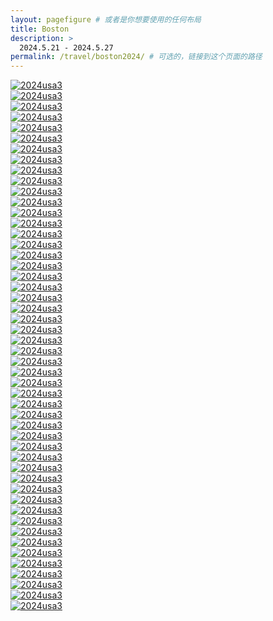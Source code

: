 ```yaml
---
layout: pagefigure # 或者是你想要使用的任何布局
title: Boston
description: >
  2024.5.21 - 2024.5.27
permalink: /travel/boston2024/ # 可选的，链接到这个页面的路径
---
```


<div class="figure-grid">
<div class="figure-grid-sizer"></div>
<div class="figure-grid-item">
        <a href="https://hobbyfigure.rayleigh-lin.top/2024usa3/_RAY6243.webp" data-lightbox="roadtrip" class="image-link">
        <img class="lozad" 
             data-src="https://hobbyfigure.rayleigh-lin.top/2024usa3c/_RAY6243.webp"
             alt="2024usa3"/>
        </a>
</div>
<div class="figure-grid-item">
        <a href="https://hobbyfigure.rayleigh-lin.top/2024usa3/_RAY6244.webp" data-lightbox="roadtrip" class="image-link">
        <img class="lozad" 
             data-src="https://hobbyfigure.rayleigh-lin.top/2024usa3c/_RAY6244.webp"
             alt="2024usa3"/>
        </a>
</div>
<div class="figure-grid-item">
        <a href="https://hobbyfigure.rayleigh-lin.top/2024usa3/_RAY6255.webp" data-lightbox="roadtrip" class="image-link">
        <img class="lozad" 
             data-src="https://hobbyfigure.rayleigh-lin.top/2024usa3c/_RAY6255.webp"
             alt="2024usa3"/>
        </a>
</div>
<div class="figure-grid-item">
        <a href="https://hobbyfigure.rayleigh-lin.top/2024usa3/_RAY6293.webp" data-lightbox="roadtrip" class="image-link">
        <img class="lozad" 
             data-src="https://hobbyfigure.rayleigh-lin.top/2024usa3c/_RAY6293.webp"
             alt="2024usa3"/>
        </a>
</div>
<div class="figure-grid-item">
        <a href="https://hobbyfigure.rayleigh-lin.top/2024usa3/_RAY6296.webp" data-lightbox="roadtrip" class="image-link">
        <img class="lozad" 
             data-src="https://hobbyfigure.rayleigh-lin.top/2024usa3c/_RAY6296.webp"
             alt="2024usa3"/>
        </a>
</div>
<div class="figure-grid-item">
        <a href="https://hobbyfigure.rayleigh-lin.top/2024usa3/_RAY6297.webp" data-lightbox="roadtrip" class="image-link">
        <img class="lozad" 
             data-src="https://hobbyfigure.rayleigh-lin.top/2024usa3c/_RAY6297.webp"
             alt="2024usa3"/>
        </a>
</div>
<div class="figure-grid-item">
        <a href="https://hobbyfigure.rayleigh-lin.top/2024usa3/_RAY6298.webp" data-lightbox="roadtrip" class="image-link">
        <img class="lozad" 
             data-src="https://hobbyfigure.rayleigh-lin.top/2024usa3c/_RAY6298.webp"
             alt="2024usa3"/>
        </a>
</div>
<div class="figure-grid-item">
        <a href="https://hobbyfigure.rayleigh-lin.top/2024usa3/_RAY6299.webp" data-lightbox="roadtrip" class="image-link">
        <img class="lozad" 
             data-src="https://hobbyfigure.rayleigh-lin.top/2024usa3c/_RAY6299.webp"
             alt="2024usa3"/>
        </a>
</div>
<div class="figure-grid-item">
        <a href="https://hobbyfigure.rayleigh-lin.top/2024usa3/_RAY6308.webp" data-lightbox="roadtrip" class="image-link">
        <img class="lozad" 
             data-src="https://hobbyfigure.rayleigh-lin.top/2024usa3c/_RAY6308.webp"
             alt="2024usa3"/>
        </a>
</div>
<div class="figure-grid-item">
        <a href="https://hobbyfigure.rayleigh-lin.top/2024usa3/_RAY6309.webp" data-lightbox="roadtrip" class="image-link">
        <img class="lozad" 
             data-src="https://hobbyfigure.rayleigh-lin.top/2024usa3c/_RAY6309.webp"
             alt="2024usa3"/>
        </a>
</div>
<div class="figure-grid-item">
        <a href="https://hobbyfigure.rayleigh-lin.top/2024usa3/_RAY6310.webp" data-lightbox="roadtrip" class="image-link">
        <img class="lozad" 
             data-src="https://hobbyfigure.rayleigh-lin.top/2024usa3c/_RAY6310.webp"
             alt="2024usa3"/>
        </a>
</div>
<div class="figure-grid-item">
        <a href="https://hobbyfigure.rayleigh-lin.top/2024usa3/_RAY6313.webp" data-lightbox="roadtrip" class="image-link">
        <img class="lozad" 
             data-src="https://hobbyfigure.rayleigh-lin.top/2024usa3c/_RAY6313.webp"
             alt="2024usa3"/>
        </a>
</div>
<div class="figure-grid-item">
        <a href="https://hobbyfigure.rayleigh-lin.top/2024usa3/_RAY6316.webp" data-lightbox="roadtrip" class="image-link">
        <img class="lozad" 
             data-src="https://hobbyfigure.rayleigh-lin.top/2024usa3c/_RAY6316.webp"
             alt="2024usa3"/>
        </a>
</div>
<div class="figure-grid-item">
        <a href="https://hobbyfigure.rayleigh-lin.top/2024usa3/_RAY6318.webp" data-lightbox="roadtrip" class="image-link">
        <img class="lozad" 
             data-src="https://hobbyfigure.rayleigh-lin.top/2024usa3c/_RAY6318.webp"
             alt="2024usa3"/>
        </a>
</div>
<div class="figure-grid-item">
        <a href="https://hobbyfigure.rayleigh-lin.top/2024usa3/_RAY6321.webp" data-lightbox="roadtrip" class="image-link">
        <img class="lozad" 
             data-src="https://hobbyfigure.rayleigh-lin.top/2024usa3c/_RAY6321.webp"
             alt="2024usa3"/>
        </a>
</div>
<div class="figure-grid-item">
        <a href="https://hobbyfigure.rayleigh-lin.top/2024usa3/_RAY6327.webp" data-lightbox="roadtrip" class="image-link">
        <img class="lozad" 
             data-src="https://hobbyfigure.rayleigh-lin.top/2024usa3c/_RAY6327.webp"
             alt="2024usa3"/>
        </a>
</div>
<div class="figure-grid-item">
        <a href="https://hobbyfigure.rayleigh-lin.top/2024usa3/_RAY6331.webp" data-lightbox="roadtrip" class="image-link">
        <img class="lozad" 
             data-src="https://hobbyfigure.rayleigh-lin.top/2024usa3c/_RAY6331.webp"
             alt="2024usa3"/>
        </a>
</div>
<div class="figure-grid-item">
        <a href="https://hobbyfigure.rayleigh-lin.top/2024usa3/_RAY6337.webp" data-lightbox="roadtrip" class="image-link">
        <img class="lozad" 
             data-src="https://hobbyfigure.rayleigh-lin.top/2024usa3c/_RAY6337.webp"
             alt="2024usa3"/>
        </a>
</div>
<div class="figure-grid-item">
        <a href="https://hobbyfigure.rayleigh-lin.top/2024usa3/_RAY6347.webp" data-lightbox="roadtrip" class="image-link">
        <img class="lozad" 
             data-src="https://hobbyfigure.rayleigh-lin.top/2024usa3c/_RAY6347.webp"
             alt="2024usa3"/>
        </a>
</div>
<div class="figure-grid-item">
        <a href="https://hobbyfigure.rayleigh-lin.top/2024usa3/_RAY6355.webp" data-lightbox="roadtrip" class="image-link">
        <img class="lozad" 
             data-src="https://hobbyfigure.rayleigh-lin.top/2024usa3c/_RAY6355.webp"
             alt="2024usa3"/>
        </a>
</div>
<div class="figure-grid-item">
        <a href="https://hobbyfigure.rayleigh-lin.top/2024usa3/_RAY6359.webp" data-lightbox="roadtrip" class="image-link">
        <img class="lozad" 
             data-src="https://hobbyfigure.rayleigh-lin.top/2024usa3c/_RAY6359.webp"
             alt="2024usa3"/>
        </a>
</div>
<div class="figure-grid-item">
        <a href="https://hobbyfigure.rayleigh-lin.top/2024usa3/_RAY6366.webp" data-lightbox="roadtrip" class="image-link">
        <img class="lozad" 
             data-src="https://hobbyfigure.rayleigh-lin.top/2024usa3c/_RAY6366.webp"
             alt="2024usa3"/>
        </a>
</div>
<div class="figure-grid-item">
        <a href="https://hobbyfigure.rayleigh-lin.top/2024usa3/_RAY6370.webp" data-lightbox="roadtrip" class="image-link">
        <img class="lozad" 
             data-src="https://hobbyfigure.rayleigh-lin.top/2024usa3c/_RAY6370.webp"
             alt="2024usa3"/>
        </a>
</div>
<div class="figure-grid-item">
        <a href="https://hobbyfigure.rayleigh-lin.top/2024usa3/_RAY6379.webp" data-lightbox="roadtrip" class="image-link">
        <img class="lozad" 
             data-src="https://hobbyfigure.rayleigh-lin.top/2024usa3c/_RAY6379.webp"
             alt="2024usa3"/>
        </a>
</div>
<div class="figure-grid-item">
        <a href="https://hobbyfigure.rayleigh-lin.top/2024usa3/_RAY6386.webp" data-lightbox="roadtrip" class="image-link">
        <img class="lozad" 
             data-src="https://hobbyfigure.rayleigh-lin.top/2024usa3c/_RAY6386.webp"
             alt="2024usa3"/>
        </a>
</div>
<div class="figure-grid-item">
        <a href="https://hobbyfigure.rayleigh-lin.top/2024usa3/_RAY6408.webp" data-lightbox="roadtrip" class="image-link">
        <img class="lozad" 
             data-src="https://hobbyfigure.rayleigh-lin.top/2024usa3c/_RAY6408.webp"
             alt="2024usa3"/>
        </a>
</div>
<div class="figure-grid-item">
        <a href="https://hobbyfigure.rayleigh-lin.top/2024usa3/_RAY6413.webp" data-lightbox="roadtrip" class="image-link">
        <img class="lozad" 
             data-src="https://hobbyfigure.rayleigh-lin.top/2024usa3c/_RAY6413.webp"
             alt="2024usa3"/>
        </a>
</div>
<div class="figure-grid-item">
        <a href="https://hobbyfigure.rayleigh-lin.top/2024usa3/_RAY6416.webp" data-lightbox="roadtrip" class="image-link">
        <img class="lozad" 
             data-src="https://hobbyfigure.rayleigh-lin.top/2024usa3c/_RAY6416.webp"
             alt="2024usa3"/>
        </a>
</div>
<div class="figure-grid-item">
        <a href="https://hobbyfigure.rayleigh-lin.top/2024usa3/_RAY6419.webp" data-lightbox="roadtrip" class="image-link">
        <img class="lozad" 
             data-src="https://hobbyfigure.rayleigh-lin.top/2024usa3c/_RAY6419.webp"
             alt="2024usa3"/>
        </a>
</div>
<div class="figure-grid-item">
        <a href="https://hobbyfigure.rayleigh-lin.top/2024usa3/_RAY6420.webp" data-lightbox="roadtrip" class="image-link">
        <img class="lozad" 
             data-src="https://hobbyfigure.rayleigh-lin.top/2024usa3c/_RAY6420.webp"
             alt="2024usa3"/>
        </a>
</div>
<div class="figure-grid-item">
        <a href="https://hobbyfigure.rayleigh-lin.top/2024usa3/_RAY6428.webp" data-lightbox="roadtrip" class="image-link">
        <img class="lozad" 
             data-src="https://hobbyfigure.rayleigh-lin.top/2024usa3c/_RAY6428.webp"
             alt="2024usa3"/>
        </a>
</div>
<div class="figure-grid-item">
        <a href="https://hobbyfigure.rayleigh-lin.top/2024usa3/_RAY6680.webp" data-lightbox="roadtrip" class="image-link">
        <img class="lozad" 
             data-src="https://hobbyfigure.rayleigh-lin.top/2024usa3c/_RAY6680.webp"
             alt="2024usa3"/>
        </a>
</div>
<div class="figure-grid-item">
        <a href="https://hobbyfigure.rayleigh-lin.top/2024usa3/_RAY6682.webp" data-lightbox="roadtrip" class="image-link">
        <img class="lozad" 
             data-src="https://hobbyfigure.rayleigh-lin.top/2024usa3c/_RAY6682.webp"
             alt="2024usa3"/>
        </a>
</div>
<div class="figure-grid-item">
        <a href="https://hobbyfigure.rayleigh-lin.top/2024usa3/_RAY6684.webp" data-lightbox="roadtrip" class="image-link">
        <img class="lozad" 
             data-src="https://hobbyfigure.rayleigh-lin.top/2024usa3c/_RAY6684.webp"
             alt="2024usa3"/>
        </a>
</div>
<div class="figure-grid-item">
        <a href="https://hobbyfigure.rayleigh-lin.top/2024usa3/_RAY6706.webp" data-lightbox="roadtrip" class="image-link">
        <img class="lozad" 
             data-src="https://hobbyfigure.rayleigh-lin.top/2024usa3c/_RAY6706.webp"
             alt="2024usa3"/>
        </a>
</div>
<div class="figure-grid-item">
        <a href="https://hobbyfigure.rayleigh-lin.top/2024usa3/_RAY6716.webp" data-lightbox="roadtrip" class="image-link">
        <img class="lozad" 
             data-src="https://hobbyfigure.rayleigh-lin.top/2024usa3c/_RAY6716.webp"
             alt="2024usa3"/>
        </a>
</div>
<div class="figure-grid-item">
        <a href="https://hobbyfigure.rayleigh-lin.top/2024usa3/_RAY6785.webp" data-lightbox="roadtrip" class="image-link">
        <img class="lozad" 
             data-src="https://hobbyfigure.rayleigh-lin.top/2024usa3c/_RAY6785.webp"
             alt="2024usa3"/>
        </a>
</div>
<div class="figure-grid-item">
        <a href="https://hobbyfigure.rayleigh-lin.top/2024usa3/_RAY6787.webp" data-lightbox="roadtrip" class="image-link">
        <img class="lozad" 
             data-src="https://hobbyfigure.rayleigh-lin.top/2024usa3c/_RAY6787.webp"
             alt="2024usa3"/>
        </a>
</div>
<div class="figure-grid-item">
        <a href="https://hobbyfigure.rayleigh-lin.top/2024usa3/_RAY6789.webp" data-lightbox="roadtrip" class="image-link">
        <img class="lozad" 
             data-src="https://hobbyfigure.rayleigh-lin.top/2024usa3c/_RAY6789.webp"
             alt="2024usa3"/>
        </a>
</div>
<div class="figure-grid-item">
        <a href="https://hobbyfigure.rayleigh-lin.top/2024usa3/_RAY6791.webp" data-lightbox="roadtrip" class="image-link">
        <img class="lozad" 
             data-src="https://hobbyfigure.rayleigh-lin.top/2024usa3c/_RAY6791.webp"
             alt="2024usa3"/>
        </a>
</div>
<div class="figure-grid-item">
        <a href="https://hobbyfigure.rayleigh-lin.top/2024usa3/_RAY6799.webp" data-lightbox="roadtrip" class="image-link">
        <img class="lozad" 
             data-src="https://hobbyfigure.rayleigh-lin.top/2024usa3c/_RAY6799.webp"
             alt="2024usa3"/>
        </a>
</div>
<div class="figure-grid-item">
        <a href="https://hobbyfigure.rayleigh-lin.top/2024usa3/_RAY6821.webp" data-lightbox="roadtrip" class="image-link">
        <img class="lozad" 
             data-src="https://hobbyfigure.rayleigh-lin.top/2024usa3c/_RAY6821.webp"
             alt="2024usa3"/>
        </a>
</div>
<div class="figure-grid-item">
        <a href="https://hobbyfigure.rayleigh-lin.top/2024usa3/_RAY6829.webp" data-lightbox="roadtrip" class="image-link">
        <img class="lozad" 
             data-src="https://hobbyfigure.rayleigh-lin.top/2024usa3c/_RAY6829.webp"
             alt="2024usa3"/>
        </a>
</div>
<div class="figure-grid-item">
        <a href="https://hobbyfigure.rayleigh-lin.top/2024usa3/_RAY6848.webp" data-lightbox="roadtrip" class="image-link">
        <img class="lozad" 
             data-src="https://hobbyfigure.rayleigh-lin.top/2024usa3c/_RAY6848.webp"
             alt="2024usa3"/>
        </a>
</div>
<div class="figure-grid-item">
        <a href="https://hobbyfigure.rayleigh-lin.top/2024usa3/_RAY6852.webp" data-lightbox="roadtrip" class="image-link">
        <img class="lozad" 
             data-src="https://hobbyfigure.rayleigh-lin.top/2024usa3c/_RAY6852.webp"
             alt="2024usa3"/>
        </a>
</div>
<div class="figure-grid-item">
        <a href="https://hobbyfigure.rayleigh-lin.top/2024usa3/_RAY6870.webp" data-lightbox="roadtrip" class="image-link">
        <img class="lozad" 
             data-src="https://hobbyfigure.rayleigh-lin.top/2024usa3c/_RAY6870.webp"
             alt="2024usa3"/>
        </a>
</div>
<div class="figure-grid-item">
        <a href="https://hobbyfigure.rayleigh-lin.top/2024usa3/_RAY6890.webp" data-lightbox="roadtrip" class="image-link">
        <img class="lozad" 
             data-src="https://hobbyfigure.rayleigh-lin.top/2024usa3c/_RAY6890.webp"
             alt="2024usa3"/>
        </a>
</div>
<div class="figure-grid-item">
        <a href="https://hobbyfigure.rayleigh-lin.top/2024usa3/_RAY6896.webp" data-lightbox="roadtrip" class="image-link">
        <img class="lozad" 
             data-src="https://hobbyfigure.rayleigh-lin.top/2024usa3c/_RAY6896.webp"
             alt="2024usa3"/>
        </a>
</div>
<div class="figure-grid-item">
        <a href="https://hobbyfigure.rayleigh-lin.top/2024usa3/_RAY6903.webp" data-lightbox="roadtrip" class="image-link">
        <img class="lozad" 
             data-src="https://hobbyfigure.rayleigh-lin.top/2024usa3c/_RAY6903.webp"
             alt="2024usa3"/>
        </a>
</div>
<div class="figure-grid-item">
        <a href="https://hobbyfigure.rayleigh-lin.top/2024usa3/_RAY6911.webp" data-lightbox="roadtrip" class="image-link">
        <img class="lozad" 
             data-src="https://hobbyfigure.rayleigh-lin.top/2024usa3c/_RAY6911.webp"
             alt="2024usa3"/>
        </a>
</div>
</div>